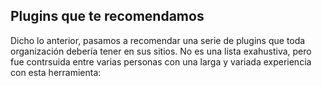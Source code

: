 ## Plugins que te recomendamos

Dicho lo anterior, pasamos a recomendar una serie de plugins que toda organización debería tener en sus sitios. No es una lista exahustiva, pero fue contrsuida entre varias personas con una larga y variada experiencia con esta herramienta:

